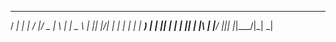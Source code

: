  ____   ___  __  __  ___  _   _ 
/ ___| |_ _|  \/  |/ _ \| \ | |
\___ \  | || |\/| | | | |  \| |
___) | | || |  | | |_| | |\  |
|____/ |___|_|  |_|\___/|_| \_|
